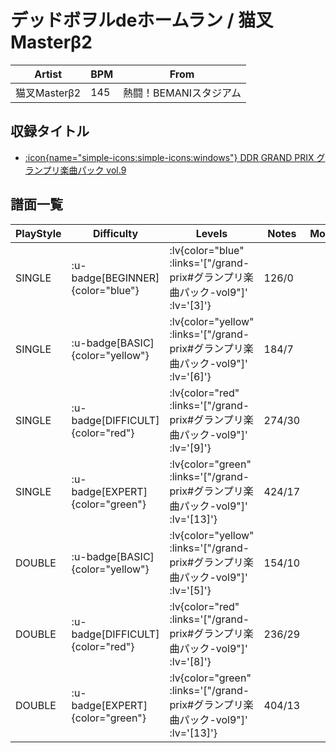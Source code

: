 # デッドボヲルdeホームラン / 猫叉Masterβ2

|Artist|BPM|From|
|------|---|----|
|猫叉Masterβ2|145|熱闘！BEMANIスタジアム|

## 収録タイトル

- [ :icon{name="simple-icons:simple-icons:windows"} DDR GRAND PRIX グランプリ楽曲パック vol.9](/grand-prix#グランプリ楽曲パック-vol9)

## 譜面一覧

|PlayStyle|Difficulty|Levels|Notes|Movie|
|---------|----------|------|-----|-----|
|SINGLE| :u-badge[BEGINNER]{color="blue"} | :lv{color="blue" :links='["/grand-prix#グランプリ楽曲パック-vol9"]' :lv='[3]'} |126/0||
|SINGLE| :u-badge[BASIC]{color="yellow"} | :lv{color="yellow" :links='["/grand-prix#グランプリ楽曲パック-vol9"]' :lv='[6]'} |184/7||
|SINGLE| :u-badge[DIFFICULT]{color="red"} | :lv{color="red" :links='["/grand-prix#グランプリ楽曲パック-vol9"]' :lv='[9]'} |274/30||
|SINGLE| :u-badge[EXPERT]{color="green"} | :lv{color="green" :links='["/grand-prix#グランプリ楽曲パック-vol9"]' :lv='[13]'} |424/17||
|DOUBLE| :u-badge[BASIC]{color="yellow"} | :lv{color="yellow" :links='["/grand-prix#グランプリ楽曲パック-vol9"]' :lv='[5]'} |154/10||
|DOUBLE| :u-badge[DIFFICULT]{color="red"} | :lv{color="red" :links='["/grand-prix#グランプリ楽曲パック-vol9"]' :lv='[8]'} |236/29||
|DOUBLE| :u-badge[EXPERT]{color="green"} | :lv{color="green" :links='["/grand-prix#グランプリ楽曲パック-vol9"]' :lv='[13]'} |404/13||
